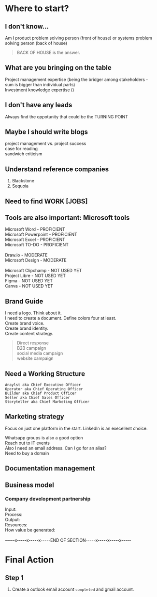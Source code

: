 # Where to start?
## I don't know...
Am I product problem solving person (front of house) or systems problem solving person (back of house)
> BACK OF HOUSE is the answer.

## What are you bringing on the table
Project management expertise (being the bridger among stakeholders - sum is bigger than individual parts) <br>
Investment knowledge expertise ()
## I don't have any leads
Always find the oppotunity that could be the TURNING POINT
## Maybe I should write blogs
project management vs. project success <br>
case for reading <br>
sandwich criticism
## Understand reference companies
1. Blackstone
2. Sequoia
## Need to find WORK [JOBS]
## Tools are also important: Microsoft tools
Microsoft Word - PROFICIENT <br>
Microsoft Powerpoint - PROFICIENT <br>
Microsoft Excel - PROFICIENT <br>
Microsoft TO-DO - PROFICIENT <br>
<br>
Draw.io - MODERATE <br>
Microsoft Design - MODERATE <br>
<br>
Microsoft Clipchamp - NOT USED YET <br>
Project Libre - NOT USED YET <br>
Figma - NOT USED YET <br>
Canva - NOT USED YET <br>
## Brand Guide
I need a logo. Think about it. <br>
I need to create a document. Define colors four at least. <br>
Create brand voice. <br>
Create brand identity. <br>
Create content strategy. <br>
> Direct response <br>
> B2B campaign <br>
> social media campaign <br>
> website campaign <br>
## Need a Working Structure
`Anaylst aka Chief Executive Officer` <br>
`Operator aka Chief Operating Officer` <br>
`Builder aka Chief Product Officer` <br>
`Seller aka Chief Sales Officer` <br>
`Storyteller aka Chief Marketing Officer` <br>
## Marketing strategy
Focus on just one platform in the start. LinkedIn is an execellent choice. <br>

Whatsapp groups is also a good option <br>
Reach out to IT events <br>
Also I need an email address. Can I go for an alias? <br>
Need to buy a domain <br>
## Documentation management
## Business model
### Company development partnership
Input: <br>
Process: <br>
Output: <br>
Resources: <br>
How value be generated: <br>
<br>
-----x-----x-----x-----END OF SECTION-----x-----x-----x----- 
# Final Action
## Step 1
1. Create a outlook email account `completed` and gmail account.

